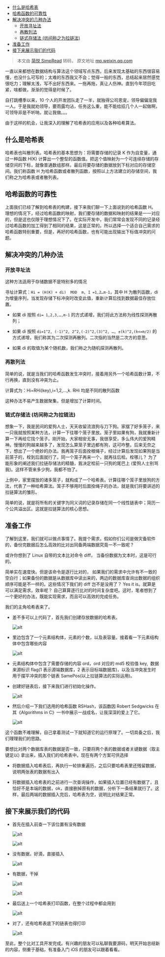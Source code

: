 - [什么是哈希表](#什么是哈希表)
- [哈希函数的可靠性](#哈希函数的可靠性)
- [解决冲突的几种办法](#解决冲突的几种办法)
  - [开放寻址法](#开放寻址法)
  - [再散列法](#再散列法)
  - [链式存储法 (坊间称之为拉链法)](#链式存储法-坊间称之为拉链法)
- [准备工作](#准备工作)
- [接下来展示我们的代码](#接下来展示我们的代码)

> 本文由 [简悦 SimpRead](http://ksria.com/simpread/) 转码， 原文地址 [mp.weixin.qq.com](https://mp.weixin.qq.com/s?__biz=MzI4NDMyNzA4NQ==&idx=1&mid=2247483816&sn=9c60561b82c016ed8be741260bc5b157)

一直以来都想在数据结构与算法这个领域写点东西，后来发现太基础的东西很容易懂，也没什么可写的；太难的东西我又不会；觉得一般的东西，总结起来居然感觉很吃力；理解太浅，写不出好东西来。一拖再拖，真让人伤神。直到今年项目吃紧，啥都做，渐渐的觉得是时候了。

自打跳槽季以来，10 个人的开发团队走了一半，就独得公司恩宠，领导偏偏宠我一人。于是我就劝领导，要雨露均沾，任务这么重，能不能给招几个人一起做啊，可领导非是不听呐，就让我做。。。

由于这样的机会，让我深入的理解了哈希表的应用以及各种哈希算法。

## 什么是哈希表

哈希表也叫散列表。哈希表的基本思想为：将需要存储的记录 K 作为自变量，通过一种函数 H(K) 计算出一个整型的函数值。把这个值映射为一个可连续存储的存储空间的下标，就像普通数组那样。最后将要存储的数据放到下标对应的存储空间。我们称函数 H 为哈希函数或者散列函数，按照以上方法建立的存储空间，我们称之为哈希表或者散列表。

## 哈希函数的可靠性

上面我们已经了解到哈希表的构建，接下来我们聊一下上面说到的哈希函数 H。理想的情况下，经过哈希函数的映射，我们要存储的数据和映射的结果是一一对应的，但是这也仅限于理想情况下了。在实际开发中，我们常常会发现不同的记录经过哈希函数的加工得到了相同的结果，这是正常的。所以选择一个适合自己需求的哈希函数特别重要，但是，再好的哈希函数，也有可能出现输出下标值冲突的问题。

## 解决冲突的几种办法

### 开放寻址法

这种方法适用于存储数据不是特别多的情况

寻址计算式：`Hi = (H(K) + di)  MOD  m, I =1,2…m-1`，其中 H 为散列函数，di 为增量序列，当发现存储下标冲突时改变此值，重新计算后找到数据最佳存放位置。

- 如果 di 按照 `di= 1,2,3,…,m-1` 的方式递增，我们将此方法称为线性探测再散列；

- 如果 di 按照 `di=1^2, (-1)^2, 2^2,(-2)^2,(3)^2, …, ±(k)^2,(k<=m/2)` 的方式递增，我们称其为二次探测再散列。二次指的当然是二次方的意思。

- 如果 di 的取值为某个随机数，我们称之为随机探测再散列。

### 再散列法

简单的说，就是当我们的哈希函数发生冲突时，接着用另外一个哈希函数计算，不行再换，直到没有冲突为止。

计算式为：Hi=RHi(key),i=1,2,…,k. RHi 均是不同的散列函数

这种办法不易产生数据聚集，但是增加了计算时间。

### 链式存储法 (坊间称之为拉链法)

想象一下，我是民间的爱狗人士，天天收留流浪狗与刀下狗。家摆了好多笼子，来一只我就按照某种方法，计算一下往哪个笼子里放。笼子里如果有狗，我就重新计算一下再给它找个笼子。刚开始，大家相安无事，我很享受，多么伟大的爱狗精神。慢慢的狗越来越多了，发现怎么算笼子里边都有狗，这可咋整。后来无奈之下，想出了一个绝妙的办法。我再笼子后面拴根绳子，经过计算后发现如果狗是当前笼子的，栓到后面就行了。同一个笼子再来一个，就再往后栓。栓哪儿？ 为了能形象的阐述我们拉链存储法的精髓，我决定栓前一只狗的尾巴上 (爱狗人士别骂我)。这样不管来多少狗，我都不怕了。

上例中，家里摆放的诸多笼子，就构成了一个哈希表。计算往哪个笼子里放狗的方法，代表了一种哈希算法。笼子不够用时后面拴绳子的办法，就是我们将要讲述的拉链算法的雏形。

简单的说，就是将所有的关键字为同义词的记录存储在同一个线性链表中；简历一个公共溢出区。这就是拉链算法的核心思想。

## 准备工作

了解到这里，我们就可以做点事情了。我提个需求，假如你们公司是做灾备软件的，备份完数据后怎么高效的比对出同备两端数据究竟一不一致呢？

或许你想到了 Linux 自带的文本比对命令 diff， 当备份数据为文本时，这是可行的。

简单实在速度快。但是该命令是逐行比对的， 如果我们的需求中允许有不一致的空白行；如果备份的数据是从数据库中读出来的，两边的数据库查询出数据的组织顺序可能是不一样的。这些情况下我们的 diff 岂不是没用了？ Yes it is。就算是可以满足需求，效率呢？ 自己算算逐行比对的时间复杂度吧。这时，笔者想到了一个更好的办法，既能实现需求，而且可以高效的完成任务。

我们的主角哈希表来了。

- 差不多可以上代码了，首先我们创建存放数据的哈希表。

  ![alt](http://mmbiz.qpic.cn/mmbiz/mqO4iahyatRgv0EApHc4NMibestG5lFBxq67eG3DMw1wvicyWFyJPlTeCqTjK6bnsA1Yspmuhqbp8bhBEsV0jEOlg/0?wx_fmt=png)

- 里边包含了一个元素结构体，元素的个数，以及表容量。接着看一下元素结构体中包含哪些内容

  ![alt](http://mmbiz.qpic.cn/mmbiz/mqO4iahyatRgv0EApHc4NMibestG5lFBxqxDkibnD03UGrBPo6mIgLAqdibFATZKfuqlktH75A7TZwibqcXvskHyhfw/0?wx_fmt=png)

- 元素结构体中包含了需要存储的内容 ord，ord 对应的 md5 校验值 key,  数据来源标识 flag(1 表示源端数据库，2 表示目标端数据库)，以及当冲突发生时用于摆平冲突的那个链表 SamePos(以上拉链算法的实际运用)。

- 创建好链表后，接下来我们进行初始化操作。

  ![alt](http://mmbiz.qpic.cn/mmbiz/mqO4iahyatRgv0EApHc4NMibestG5lFBxqM4sMf8PYe6s3MULa8SDlljeCIhzN0HyiasSgf8jncGMlGqDPO5tbkIg/0?wx_fmt=png)

- 然后介绍一下我们选用的哈希函数 RSHash，该函数因 Robert Sedgwicks 在其《Algorithms in C》一书中展示一战成名，让我深深的爱上了它。

  ![alt](http://mmbiz.qpic.cn/mmbiz/mqO4iahyatRgv0EApHc4NMibestG5lFBxq0pmxsiaOmRt3A8Mq9WS20NhWGEvGDoQDp2DRE6GZyQL6eAEX8PtvDibg/0?wx_fmt=png)

这个函数不难理解，自己拿着测试一下就知道它的运行原理了。一切具备之后，我们理理我们的思路。

要想比对两个数据库表的数据是否一致，只要将两个表的数据或者关键数据（取主键足以) 拿出来，插入我们的哈希表中。现在有两个方案可供选择

- 将数据插入哈希表后，再执行一轮排重遍历，之后只要哈希表里还残留数据，说明两张表的数据有出入

- 将数据插入哈希表的之前进行一次查询操作，如果插入位置已经有数据了，且恰好不是本端的数据，ok，直接删掉原有的数据，分析下一条结果就行了。这样，最后两端的数据插入完后，哈希表为空，说明比对结果正常。

## 接下来展示我们的代码

- 首先在插入前查一下该位置有没有数据

  ![alt](http://mmbiz.qpic.cn/mmbiz/mqO4iahyatRgv0EApHc4NMibestG5lFBxqzUajpiaQXIBvKDjlmxE2ke5BM9pCkagOebzCDR4dUrR5et17cPaNk5w/0?wx_fmt=png)

  ![alt](http://mmbiz.qpic.cn/mmbiz/mqO4iahyatRgv0EApHc4NMibestG5lFBxqXPu4RY0lvu39kunm0fzfFoyTr6uHzyibml6znjIQ7Qrs682EtbxQaQQ/0?wx_fmt=png)

- 没有数据，好滴，直接插入

  ![alt](http://mmbiz.qpic.cn/mmbiz/mqO4iahyatRgv0EApHc4NMibestG5lFBxqGibZPLqD2zI4Ct2QZSzoXWChrDsCkIXBiaiafZt2QibtTQSdluWnKeibydA/0?wx_fmt=png)

- 有数据，干掉

  ![alt](http://mmbiz.qpic.cn/mmbiz/mqO4iahyatRgv0EApHc4NMibestG5lFBxqdX1YWo9ZI7VJpblOicUKVwZRntdbNYuaRJfb4D2TLqeznqwlrjv2N2w/0?wx_fmt=png)

  ![alt](http://mmbiz.qpic.cn/mmbiz/mqO4iahyatRgv0EApHc4NMibestG5lFBxqXtfiaj1ncC8UaK03vljCSkSSqdIIfPYm9MKXOhawf3qdy0JPjKF0yww/0?wx_fmt=png)

- 最后送上一个哈希表打印函数，在整个过程中都会用到

  ![alt](http://mmbiz.qpic.cn/mmbiz/mqO4iahyatRgv0EApHc4NMibestG5lFBxqXId5X25GNkpRIvq0K6bHHxBmMzFS7XTgXXDvk1vzFLIYvSc4pcibblA/0?wx_fmt=png)

- 对了，还有哈希表底下的链表也得打印

  ![alt](http://mmbiz.qpic.cn/mmbiz/mqO4iahyatRgv0EApHc4NMibestG5lFBxqMMhfwGFlUFFwYiaicos6VDoibibUl7zSMz5UmwfpLx6wMsXID7365yrc1Q/0?wx_fmt=png)

至此，整个比对工具开发完成。有兴趣的朋友可以私聊我要源码，明天开始总结新的内容，侧重于基础，有准备入门 iOS 的朋友可以跟着看看。
